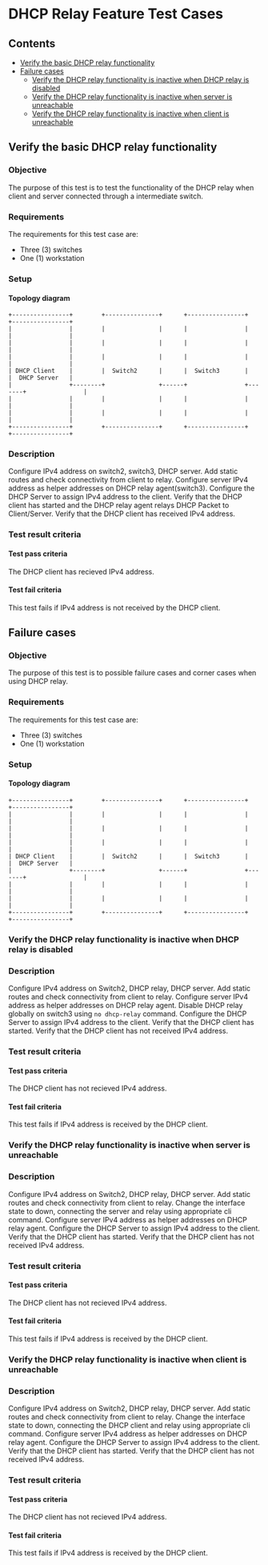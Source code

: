 # DHCP Relay Feature Test Cases

## Contents

- [Verify the basic DHCP relay functionality](#verify-the-basic-dhcp-relay-functionality)
- [Failure cases](#failure-cases)
    - [Verify the DHCP relay functionality is inactive when DHCP relay is disabled](#verify-the-dhcp-relay-functionality-is-inactive-when-dhcp-relay-is-disabled)
    - [Verify the DHCP relay functionality is inactive when server is unreachable](#verify-the-dhcp-relay-functionality-is-inactive-when-server-is-unreachable)
    - [Verify the DHCP relay functionality is inactive when client is unreachable](#verify-the-dhcp-relay-functionality-is-inactive-when-server-is-unreachable)

## Verify the basic DHCP relay functionality
### Objective
The purpose of this test is to test the functionality of the DHCP relay when client and server connected through a intermediate switch.

### Requirements
The requirements for this test case are:
 - Three (3) switches
 - One (1) workstation

### Setup
#### Topology diagram

```ditaa
+----------------+        +---------------+      +----------------+       +----------------+
|                |        |               |      |                |       |                |
|                |        |               |      |                |       |                |
|                |        |               |      |                |       |                |
| DHCP Client    |        |  Switch2      |      |  Switch3       |       |  DHCP Server   |
|                +--------+               +------+                +-------+                |
|                |        |               |      |                |       |                |
|                |        |               |      |                |       |                |
+----------------+        +---------------+      +----------------+       +----------------+
```

### Description
Configure IPv4 address on switch2, switch3, DHCP server. Add static routes and check connectivity from client to relay.
Configure server IPv4 address as helper addresses on DHCP relay agent(switch3).
Configure the DHCP Server to assign IPv4 address to the client.
Verify that the DHCP client has started and the DHCP relay agent relays DHCP Packet to Client/Server.
Verify that the DHCP client has received IPv4 address.
### Test result criteria
#### Test pass criteria
The DHCP client has recieved IPv4 address.
#### Test fail criteria
This test fails if IPv4 address is not received by the DHCP client.

## Failure cases
### Objective
The purpose of this test is to possible failure cases and corner cases when using DHCP relay.

### Requirements
The requirements for this test case are:
 - Three (3) switches
 - One (1) workstation

### Setup
#### Topology diagram

```ditaa
+----------------+        +---------------+      +----------------+       +----------------+
|                |        |               |      |                |       |                |
|                |        |               |      |                |       |                |
|                |        |               |      |                |       |                |
| DHCP Client    |        |  Switch2      |      |  Switch3       |       |  DHCP Server   |
|                +--------+               +------+                +-------+                |
|                |        |               |      |                |       |                |
|                |        |               |      |                |       |                |
+----------------+        +---------------+      +----------------+       +----------------+
```

### Verify the DHCP relay functionality is inactive when DHCP relay is disabled
### Description
Configure IPv4 address on Switch2, DHCP relay, DHCP server. Add static routes and check connectivity from client to relay.
Configure server IPv4 address as helper addresses on DHCP relay agent.
Disable DHCP relay globally on switch3 using `no dhcp-relay` command.
Configure the DHCP Server to assign IPv4 address to the client.
Verify that the DHCP client has started.
Verify that the DHCP client has not received IPv4 address.
### Test result criteria
#### Test pass criteria
The DHCP client has not recieved IPv4 address.
#### Test fail criteria
This test fails if IPv4 address is received by the DHCP client.

### Verify the DHCP relay functionality is inactive when server is unreachable
### Description
Configure IPv4 address on Switch2, DHCP relay, DHCP server. Add static routes and check connectivity from client to relay.
Change the interface state to down, connecting the server and relay using appropriate cli command.
Configure server IPv4 address as helper addresses on DHCP relay agent.
Configure the DHCP Server to assign IPv4 address to the client.
Verify that the DHCP client has started.
Verify that the DHCP client has not received IPv4 address.
### Test result criteria
#### Test pass criteria
The DHCP client has not recieved IPv4 address.
#### Test fail criteria
This test fails if IPv4 address is received by the DHCP client.

### Verify the DHCP relay functionality is inactive when client is unreachable
### Description
Configure IPv4 address on Switch2, DHCP relay, DHCP server. Add static routes and check connectivity from client to relay.
Change the interface state to down, connecting the DHCP client and relay using appropriate cli command.
Configure server IPv4 address as helper addresses on DHCP relay agent.
Configure the DHCP Server to assign IPv4 address to the client.
Verify that the DHCP client has started.
Verify that the DHCP client has not received IPv4 address.
### Test result criteria
#### Test pass criteria
The DHCP client has not recieved IPv4 address.
#### Test fail criteria
This test fails if IPv4 address is received by the DHCP client.
